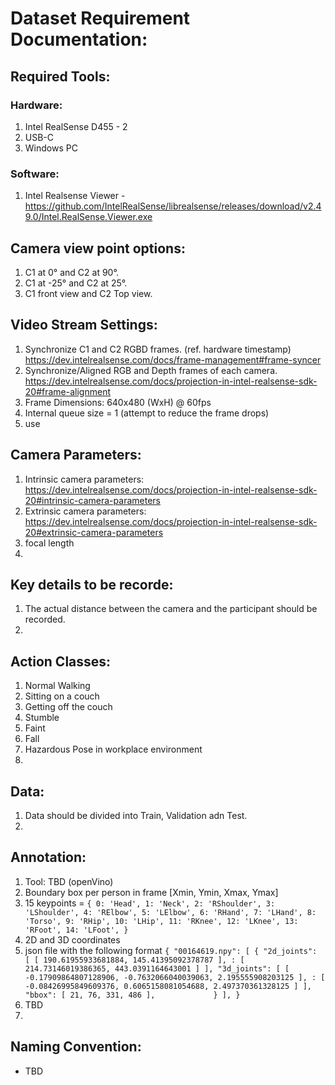 # Dataset Requirement Documentation:
## Required Tools:
### Hardware:
1. Intel RealSense D455 - 2
2. USB-C
3. Windows PC

### Software:
1. Intel Realsense Viewer - https://github.com/IntelRealSense/librealsense/releases/download/v2.49.0/Intel.RealSense.Viewer.exe

## Camera view point options:
1. C1 at 0&deg; and C2 at 90&deg;.
2. C1 at -25&deg; and C2 at 25&deg;.
3. C1 front view and C2 Top view.

## Video Stream Settings:
1. Synchronize C1 and C2 RGBD frames. (ref. hardware timestamp) https://dev.intelrealsense.com/docs/frame-management#frame-syncer
2. Synchronize/Aligned RGB and Depth frames of each camera. https://dev.intelrealsense.com/docs/projection-in-intel-realsense-sdk-20#frame-alignment
3. Frame Dimensions: 640x480 (WxH) @ 60fps
4. Internal queue size = 1  (attempt to reduce the frame drops)
5. use

## Camera Parameters:
1. Intrinsic camera parameters: https://dev.intelrealsense.com/docs/projection-in-intel-realsense-sdk-20#intrinsic-camera-parameters
2. Extrinsic camera parameters: https://dev.intelrealsense.com/docs/projection-in-intel-realsense-sdk-20#extrinsic-camera-parameters
3. focal length
4. 

## Key details to be recorde:
1. The actual distance between the camera and the participant should be recorded.
2. 

## Action Classes:
1. Normal Walking
2. Sitting on a couch
3. Getting off the couch
4. Stumble
5. Faint
6. Fall
7. Hazardous Pose in workplace environment
8. 

## Data:
1. Data should be divided into Train, Validation adn Test.
2. 

## Annotation:
1. Tool: TBD (openVino)
2. Boundary box per person in frame [Xmin, Ymin, Xmax, Ymax]
3. 15 keypoints = 
 `{
    0: 'Head',
    1: 'Neck',
    2: 'RShoulder',
    3: 'LShoulder',
    4: 'RElbow',
    5: 'LElbow',
    6: 'RHand',
    7: 'LHand',
    8: 'Torso',
    9: 'RHip',
    10: 'LHip',
    11: 'RKnee',
    12: 'LKnee',
    13: 'RFoot',
    14: 'LFoot',
}`
3. 2D and 3D coordinates
4. json file with the following format
`{
    "00164619.npy": [
        {
            "2d_joints": [
                [
                    190.61955933681884,
                    145.41395092378787
                ],
                	          :
                [
                    214.73146019386365,
                    443.0391164643001
                ]
            ],
            "3d_joints": [
                [
                    -0.17909864807128906,
                    -0.7632066040039063,
                    2.195555908203125
                ],
    	                      :
                [
                    -0.08426995849609376,
                    0.6065158081054688,
                    2.497370361328125
                ]
            ],
            "bbox": [
                21,
                76,
                331,
                486
            ],            
        }
    ],
}
`
4. TBD
5. 

## Naming Convention:
- TBD




